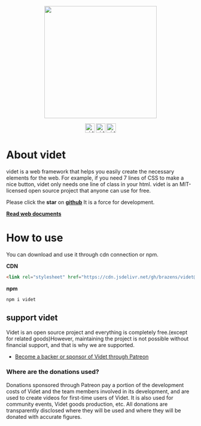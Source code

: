 <p align="center"><a href="https://videt.xyz" target="_blank" rel="noopener noreferrer"><img width="300" src="https://asset.brazens.studio/images/1635768525582.png"></a></p>

<p align="center">
   <a href="https://github.com/brazens/videt/blob/main/LICENSE" target="_blank" rel="noopener noreferrer"><img height="25px" src="https://img.shields.io/apm/l/vim-mode?style=for-the-badge" alt="videt_license"></a>
   <a href="https://github.com/brazens/videt/releases" target="_blank" rel="noopener noreferrer"><img height="25px" src="https://img.shields.io/badge/Version-V%200.4.6-brightgreen?style=for-the-badge" alt="videt_logo"></a>
   <a href="https://www.npmjs.com/package/videt" target="_blank" rel="noopener noreferrer"><img height="25px" src="https://img.shields.io/npm/dt/videt?color=red&style=for-the-badge" alt="videt_npm"></a>
</p>
 
<h1>About videt</h1>
videt is a web framework that helps you easily create the necessary elements for the web.
For example, if you need 7 lines of CSS to make a nice button, videt only needs one line of class in your html.
videt is an MIT-licensed open source project that anyone can use for free.

Please click the **star** on [**github**](https://github.com/brazens/videt) It is a force for development.

[**Read web documents**](https://videt.xyz/docs)

# How to use
You can download and use it through cdn connection or npm.

**CDN**
```HTML
<link rel="stylesheet" href="https://cdn.jsdelivr.net/gh/brazens/videt@0.4.6/dist/videt.min.css" integrity="sha384-fgZw1QpiPBUlGYq0QVVWcLMnM7w5BOuS0D9PoJtDG9srlM7sLwLUmnGxaU9eukJK" crossorigin="anonymous">
```

**npm**
```console
npm i videt
```


<h2>support videt</h2>
Videt is an open source project and everything is completely free.(except for related goods)However, maintaining the project is not possible without financial support, and that is why we are supported.

> 

- [Become a backer or sponsor of Videt through Patreon](https://www.patreon.com/leeminjun?fan_landing=true)


### Where are the donations used?
Donations sponsored through Patreon pay a portion of the development costs of Videt and the team members involved in its development, and are used to create videos for first-time users of Videt. It is also used for community events, Videt goods production, etc. All donations are transparently disclosed where they will be used and where they will be donated with accurate figures.

